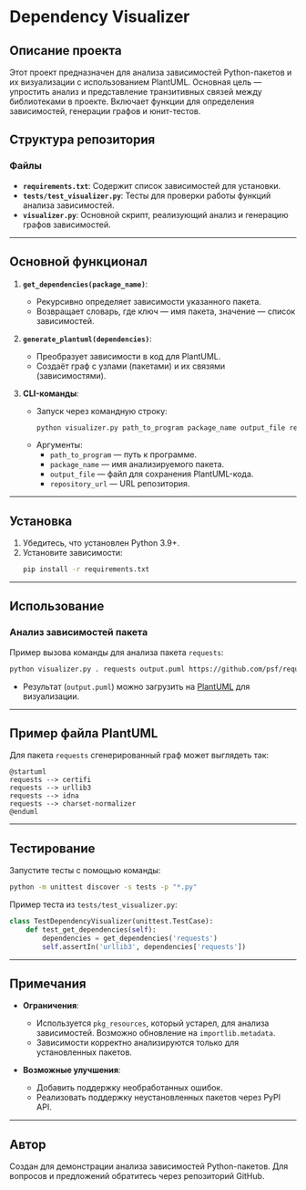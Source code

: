 # Dependency Visualizer

## Описание проекта
Этот проект предназначен для анализа зависимостей Python-пакетов и их визуализации с использованием PlantUML. Основная цель — упростить анализ и представление транзитивных связей между библиотеками в проекте. Включает функции для определения зависимостей, генерации графов и юнит-тестов.

## Структура репозитория

### Файлы
- **`requirements.txt`**: Содержит список зависимостей для установки.
- **`tests/test_visualizer.py`**: Тесты для проверки работы функций анализа зависимостей.
- **`visualizer.py`**: Основной скрипт, реализующий анализ и генерацию графов зависимостей.

---

## Основной функционал

1. **`get_dependencies(package_name)`**:
   - Рекурсивно определяет зависимости указанного пакета.
   - Возвращает словарь, где ключ — имя пакета, значение — список зависимостей.

2. **`generate_plantuml(dependencies)`**:
   - Преобразует зависимости в код для PlantUML.
   - Создаёт граф с узлами (пакетами) и их связями (зависимостями).

3. **CLI-команды**:
   - Запуск через командную строку:
     ```bash
     python visualizer.py path_to_program package_name output_file repository_url
     ```
   - Аргументы:
     - `path_to_program` — путь к программе.
     - `package_name` — имя анализируемого пакета.
     - `output_file` — файл для сохранения PlantUML-кода.
     - `repository_url` — URL репозитория.

---

## Установка

1. Убедитесь, что установлен Python 3.9+.
2. Установите зависимости:
   ```bash
   pip install -r requirements.txt
   ```

---

## Использование

### Анализ зависимостей пакета

Пример вызова команды для анализа пакета `requests`:
```bash
python visualizer.py . requests output.puml https://github.com/psf/requests
```
- Результат (`output.puml`) можно загрузить на [PlantUML](https://plantuml.com/) для визуализации.

---

## Пример файла PlantUML

Для пакета `requests` сгенерированный граф может выглядеть так:
```plaintext
@startuml
requests --> certifi
requests --> urllib3
requests --> idna
requests --> charset-normalizer
@enduml
```

---

## Тестирование

Запустите тесты с помощью команды:
```bash
python -m unittest discover -s tests -p "*.py"
```

Пример теста из `tests/test_visualizer.py`:
```python
class TestDependencyVisualizer(unittest.TestCase):
    def test_get_dependencies(self):
        dependencies = get_dependencies('requests')
        self.assertIn('urllib3', dependencies['requests'])
```

---

## Примечания

- **Ограничения**:
  - Используется `pkg_resources`, который устарел, для анализа зависимостей. Возможно обновление на `importlib.metadata`.
  - Зависимости корректно анализируются только для установленных пакетов.

- **Возможные улучшения**:
  - Добавить поддержку необработанных ошибок.
  - Реализовать поддержку неустановленных пакетов через PyPI API.

--- 

## Автор

Создан для демонстрации анализа зависимостей Python-пакетов. Для вопросов и предложений обратитесь через репозиторий GitHub.